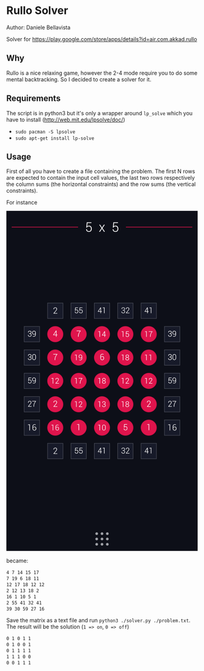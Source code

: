 # Rullo Solver

Author: Daniele Bellavista

Solver for https://play.google.com/store/apps/details?id=air.com.akkad.rullo

## Why

Rullo is a nice relaxing game, however the 2-4 mode require you to do some mental backtracking. So I decided to create a solver for it.

## Requirements

The script is in python3 but it's only a wrapper around `lp_solve` which you have to install (http://web.mit.edu/lpsolve/doc/)

* `sudo pacman -S lpsolve`
* `sudo apt-get install lp-solve`

## Usage

First of all you have to create a file containing the problem. The first N rows are expected to contain the input cell values,
the last two rows respectively the column sums (the horizontal constraints) and the row sums (the vertical constraints).

For instance

![alt text](https://raw.githubusercontent.com/dbellavista/rullo-solver/master/doc/problem1.png)

became:

```
4 7 14 15 17
7 19 6 18 11
12 17 18 12 12
2 12 13 18 2
16 1 10 5 1
2 55 41 32 41
39 30 59 27 16
```

Save the matrix as a text file and run `python3 ./solver.py ./problem.txt`.
The result will be the solution (`1 => on`, `0 => off`)

```
0 1 0 1 1
0 1 0 0 1
0 1 1 1 1
1 1 1 0 0
0 0 1 1 1
```
